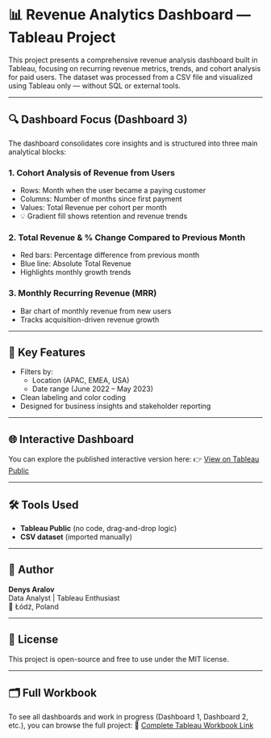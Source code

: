 # 📊 Revenue Analytics Dashboard — Tableau Project

This project presents a comprehensive revenue analysis dashboard built in Tableau, focusing on recurring revenue metrics, trends, and cohort analysis for paid users. The dataset was processed from a CSV file and visualized using Tableau only — without SQL or external tools.

---

## 🔍 Dashboard Focus (Dashboard 3)
The dashboard consolidates core insights and is structured into three main analytical blocks:

### 1. **Cohort Analysis of Revenue from Users**
- Rows: Month when the user became a paying customer
- Columns: Number of months since first payment
- Values: Total Revenue per cohort per month
- 💡 Gradient fill shows retention and revenue trends

### 2. **Total Revenue & % Change Compared to Previous Month**
- Red bars: Percentage difference from previous month
- Blue line: Absolute Total Revenue
- Highlights monthly growth trends

### 3. **Monthly Recurring Revenue (MRR)**
- Bar chart of monthly revenue from new users
- Tracks acquisition-driven revenue growth

---

## 📌 Key Features
- Filters by:
  - Location (APAC, EMEA, USA)
  - Date range (June 2022 – May 2023)
- Clean labeling and color coding
- Designed for business insights and stakeholder reporting

---

## 🌐 Interactive Dashboard
You can explore the published interactive version here:
👉 [View on Tableau Public](https://public.tableau.com/views/Zadanie_6-1/Dashboard3)

---

## 🛠 Tools Used
- **Tableau Public** (no code, drag-and-drop logic)
- **CSV dataset** (imported manually)

---

## 👤 Author
**Denys Aralov**  
Data Analyst | Tableau Enthusiast  
📍 Łódź, Poland

---

## 🪪 License
This project is open-source and free to use under the MIT license.

---

## 🗂️ Full Workbook
To see all dashboards and work in progress (Dashboard 1, Dashboard 2, etc.), you can browse the full project:
📎 [Complete Tableau Workbook Link](https://public.tableau.com/views/Zadanie_6-1/Dashboard1)
